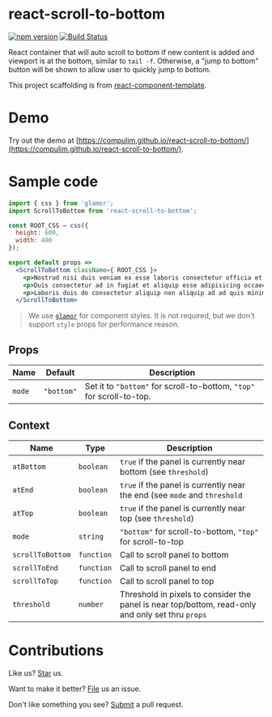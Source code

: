 # react-scroll-to-bottom

[![npm version](https://badge.fury.io/js/react-scroll-to-bottom.svg)](https://badge.fury.io/js/react-scroll-to-bottom) [![Build Status](https://travis-ci.org/compulim/react-scroll-to-bottom.svg?branch=master)](https://travis-ci.org/compulim/react-scroll-to-bottom)

React container that will auto scroll to bottom if new content is added and viewport is at the bottom, similar to `tail -f`. Otherwise, a "jump to bottom" button will be shown to allow user to quickly jump to bottom.

This project scaffolding is from [react-component-template](https://github.com/compulim/react-component-template).

# Demo

Try out the demo at [https://compulim.github.io/react-scroll-to-bottom/](https://compulim.github.io/react-scroll-to-bottom/).

# Sample code

```jsx
import { css } from 'glamor';
import ScrollToBottom from 'react-scroll-to-bottom';

const ROOT_CSS = css({
  height: 600,
  width: 400
});

export default props =>
  <ScrollToBottom className={ ROOT_CSS }>
    <p>Nostrud nisi duis veniam ex esse laboris consectetur officia et. Velit cillum est veniam culpa magna sit exercitation excepteur consectetur ea proident. Minim pariatur nisi dolore Lorem ipsum adipisicing do. Ea cupidatat Lorem sunt fugiat. Irure est sunt nostrud commodo sint.</p>
    <p>Duis consectetur ad in fugiat et aliquip esse adipisicing occaecat et sunt ea occaecat ad. Tempor anim consequat commodo veniam nostrud sunt deserunt adipisicing Lorem Lorem magna irure. Eu ut ipsum magna nulla sunt duis Lorem officia pariatur. Nostrud nisi anim nostrud ea est do nostrud cupidatat occaecat dolor labore do anim. Laborum quis veniam ipsum ullamco voluptate sit ea qui adipisicing aliqua sunt dolor nulla. Nulla consequat sunt qui amet. Pariatur esse pariatur veniam non fugiat laboris eu nulla incididunt.</p>
    <p>Laboris duis do consectetur aliquip non aliquip ad ad quis minim. Aute magna tempor occaecat magna fugiat culpa. Commodo id eiusmod ea pariatur consequat fugiat minim est anim. Ipsum amet ipsum eu nisi. Exercitation minim amet incididunt tempor do ut id in officia eu sit est. Dolor qui laboris laboris tempor sunt velit eiusmod non ipsum exercitation ut sint ipsum officia.</p>
  </ScrollToBottom>
```

> We use [`glamor`](https://github.com/threepointone/glamor/) for component styles. It is not required, but we don't support `style` props for performance reason.

## Props

| Name | Default | Description |
| - | - | - |
| `mode` | `"bottom"` | Set it to `"bottom"` for scroll-to-bottom, `"top"` for scroll-to-top. |

## Context

| Name | Type | Description |
| - | - | - |
| `atBottom` | `boolean` | `true` if the panel is currently near bottom (see `threshold`) |
| `atEnd` | `boolean` | `true` if the panel is currently near the end (see `mode` and `threshold` |
| `atTop` | `boolean` | `true` if the panel is currently near top (see `threshold`) |
| `mode` | `string` | `"bottom"` for scroll-to-bottom, `"top"` for scroll-to-top |
| `scrollToBottom` | `function` | Call to scroll panel to bottom |
| `scrollToEnd` | `function` | Call to scroll panel to end |
| `scrollToTop` | `function` | Call to scroll panel to top |
| `threshold` | `number` | Threshold in pixels to consider the panel is near top/bottom, read-only and only set thru `props` |

# Contributions

Like us? [Star](https://github.com/compulim/react-scroll-to-bottom/stargazers) us.

Want to make it better? [File](https://github.com/compulim/react-scroll-to-bottom/issues) us an issue.

Don't like something you see? [Submit](https://github.com/compulim/react-scroll-to-bottom/pulls) a pull request.
